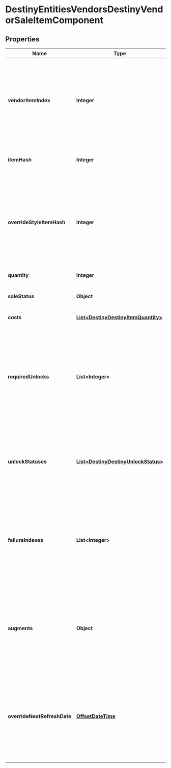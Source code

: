 
# DestinyEntitiesVendorsDestinyVendorSaleItemComponent

## Properties
Name | Type | Description | Notes
------------ | ------------- | ------------- | -------------
**vendorItemIndex** | **Integer** | The index into the DestinyVendorDefinition.itemList property. Note that this means Vendor data *is* Content Version dependent: make sure you have the latest content before you use Vendor data, or these indexes may mismatch.   Most systems avoid this problem, but Vendors is one area where we are unable to reasonably avoid content dependency at the moment. |  [optional]
**itemHash** | **Integer** | The hash of the item being sold, as a quick shortcut for looking up the DestinyInventoryItemDefinition of the sale item. |  [optional]
**overrideStyleItemHash** | **Integer** | If populated, this is the hash of the item whose icon (and other secondary styles, but *not* the human readable strings) should override whatever icons/styles are on the item being sold.  If you don&#39;t do this, certain items whose styles are being overridden by socketed items - such as the \&quot;Recycle Shader\&quot; item - would show whatever their default icon/style is, and it wouldn&#39;t be pretty or look accurate. |  [optional]
**quantity** | **Integer** | How much of the item you&#39;ll be getting. |  [optional]
**saleStatus** | **Object** | A flag indicating whether the requesting character can buy the item, and if not the reasons why the character can&#39;t buy it. |  [optional]
**costs** | [**List&lt;DestinyDestinyItemQuantity&gt;**](DestinyDestinyItemQuantity.md) | A summary of the current costs of the item. |  [optional]
**requiredUnlocks** | **List&lt;Integer&gt;** | If you can&#39;t buy the item due to a complex character state, these will be hashes for DestinyUnlockDefinitions that you can check to see messages regarding the failure (if the unlocks have human readable information: it is not guaranteed that Unlocks will have human readable strings, and your application will have to handle that)  Prefer using failureIndexes instead. These are provided for informational purposes, but have largely been supplanted by failureIndexes. |  [optional]
**unlockStatuses** | [**List&lt;DestinyDestinyUnlockStatus&gt;**](DestinyDestinyUnlockStatus.md) | If any complex unlock states are checked in determining purchasability, these will be returned here along with the status of the unlock check.  Prefer using failureIndexes instead. These are provided for informational purposes, but have largely been supplanted by failureIndexes. |  [optional]
**failureIndexes** | **List&lt;Integer&gt;** | Indexes in to the \&quot;failureStrings\&quot; lookup table in DestinyVendorDefinition for the given Vendor. Gives some more reliable failure information for why you can&#39;t purchase an item.  It is preferred to use these over requiredUnlocks and unlockStatuses: the latter are provided mostly in case someone can do something interesting with it that I didn&#39;t anticipate. |  [optional]
**augments** | **Object** | A flags enumeration value representing the current state of any \&quot;state modifiers\&quot; on the item being sold. These are meant to correspond with some sort of visual indicator as to the augmentation: for instance, if an item is on sale or if you already own the item in question.  Determining how you want to represent these in your own app (or if you even want to) is an exercise left for the reader. |  [optional]
**overrideNextRefreshDate** | [**OffsetDateTime**](OffsetDateTime.md) | If this item has its own custom date where it may be removed from the Vendor&#39;s rotation, this is that date.  Note that there&#39;s not actually any guarantee that it will go away: it could be chosen again and end up still being in the Vendor&#39;s sale items! But this is the next date where that test will occur, and is also the date that the game shows for availability on things like Bounties being sold. So it&#39;s the best we can give. |  [optional]



